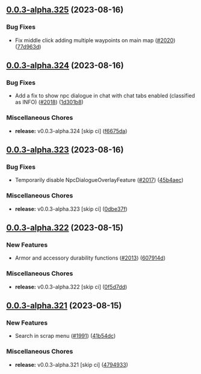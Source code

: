## [0.0.3-alpha.325](https://github.com/Wynntils/Artemis/compare/v0.0.3-alpha.324...v0.0.3-alpha.325) (2023-08-16)


### Bug Fixes

* Fix middle click adding multiple waypoints on main map ([#2020](https://github.com/Wynntils/Artemis/issues/2020)) ([77d963d](https://github.com/Wynntils/Artemis/commit/77d963de72a3d339c72abb690312aa6647b50db7))

## [0.0.3-alpha.324](https://github.com/Wynntils/Artemis/compare/v0.0.3-alpha.323...v0.0.3-alpha.324) (2023-08-16)


### Bug Fixes

* Add a fix to show npc dialogue in chat with chat tabs enabled (classified as INFO) ([#2018](https://github.com/Wynntils/Artemis/issues/2018)) ([1d301b8](https://github.com/Wynntils/Artemis/commit/1d301b81d8bee5c7cf91e15fdd48f81e09aa2447))


### Miscellaneous Chores

* **release:** v0.0.3-alpha.324 [skip ci] ([f6675da](https://github.com/Wynntils/Artemis/commit/f6675da100403b9951648c82e4b4e4969515add0))

## [0.0.3-alpha.323](https://github.com/Wynntils/Artemis/compare/v0.0.3-alpha.322...v0.0.3-alpha.323) (2023-08-16)


### Bug Fixes

* Temporarily disable NpcDialogueOverlayFeature ([#2017](https://github.com/Wynntils/Artemis/issues/2017)) ([45b4aec](https://github.com/Wynntils/Artemis/commit/45b4aece9fb8a9bff53452cb0c53a8791fdc8ec9))


### Miscellaneous Chores

* **release:** v0.0.3-alpha.323 [skip ci] ([0dbe37f](https://github.com/Wynntils/Artemis/commit/0dbe37f02fbc2cab4dc6f702e85e1b97fdee72f5))

## [0.0.3-alpha.322](https://github.com/Wynntils/Artemis/compare/v0.0.3-alpha.321...v0.0.3-alpha.322) (2023-08-15)


### New Features

* Armor and accessory durability functions ([#2013](https://github.com/Wynntils/Artemis/issues/2013)) ([607914d](https://github.com/Wynntils/Artemis/commit/607914dfad79617cb076fae56a03092c11a1237e))


### Miscellaneous Chores

* **release:** v0.0.3-alpha.322 [skip ci] ([0f5d7dd](https://github.com/Wynntils/Artemis/commit/0f5d7dde0cef4f4acc37cbd1930a85dbf23b783f))

## [0.0.3-alpha.321](https://github.com/Wynntils/Artemis/compare/v0.0.3-alpha.320...v0.0.3-alpha.321) (2023-08-15)


### New Features

* Search in scrap menu ([#1991](https://github.com/Wynntils/Artemis/issues/1991)) ([41b54dc](https://github.com/Wynntils/Artemis/commit/41b54dc20c6d01540f56422b427a00e71f3eaa31))


### Miscellaneous Chores

* **release:** v0.0.3-alpha.321 [skip ci] ([4794933](https://github.com/Wynntils/Artemis/commit/47949333894321f14a1353dc70726076a413040a))

